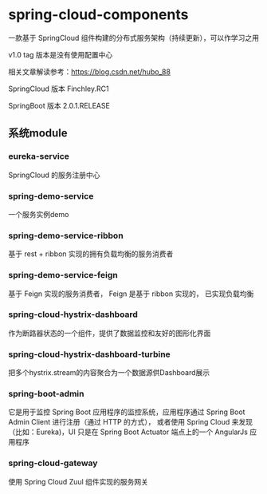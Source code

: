 # spring-cloud-components

一款基于 SpringCloud 组件构建的分布式服务架构（持续更新），可以作学习之用

v1.0 tag 版本是没有使用配置中心

相关文章解读参考：https://blog.csdn.net/hubo_88

SpringCloud 版本 Finchley.RC1

SpringBoot 版本 2.0.1.RELEASE

## 系统module

### eureka-service

SpringCloud 的服务注册中心

### spring-demo-service

一个服务实例demo

### spring-demo-service-ribbon

基于 rest + ribbon 实现的拥有负载均衡的服务消费者

### spring-demo-service-feign

基于 Feign 实现的服务消费者， Feign 是基于 ribbon 实现的， 已实现负载均衡

### spring-cloud-hystrix-dashboard

作为断路器状态的一个组件，提供了数据监控和友好的图形化界面

### spring-cloud-hystrix-dashboard-turbine

把多个hystrix.stream的内容聚合为一个数据源供Dashboard展示

### spring-boot-admin

它是用于监控 Spring Boot 应用程序的监控系统，应用程序通过 Spring Boot Admin Client 进行注册（通过 HTTP 的方式），
或者使用 Spring Cloud 来发现（比如：Eureka)，UI 只是在 Spring Boot Actuator 端点上的一个 AngularJs 应用程序

### spring-cloud-gateway

使用 Spring Cloud Zuul 组件实现的服务网关


